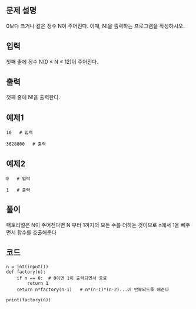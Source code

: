 ## 문제 설명
0보다 크거나 같은 정수 N이 주어진다. 이때, N!을 출력하는 프로그램을 작성하시오.
## 입력
첫째 줄에 정수 N(0 ≤ N ≤ 12)이 주어진다.
## 출력
첫째 줄에 N!을 출력한다.
## 예제1
```pyhton3
10   # 입력
```
```python3
3628800   # 출력
```
## 예제2
```python3
0   # 입력
```
```python3
1   # 출력
```
## 풀이
팩토리얼은 N이 주어진다면 N 부터 1까지의 모든 수를 더하는 것이므로 n에서 1을 빼주면서 함수를 호출해준다
## 코드
```python3
n = int(input())
def factory(n):
    if n == 0:  # 0이면 1이 출력되면서 종료
        return 1 
    return n*factory(n-1)   # n*(n-1)*(n-2)...이 반복되도록 해준다

print(factory(n))
```
